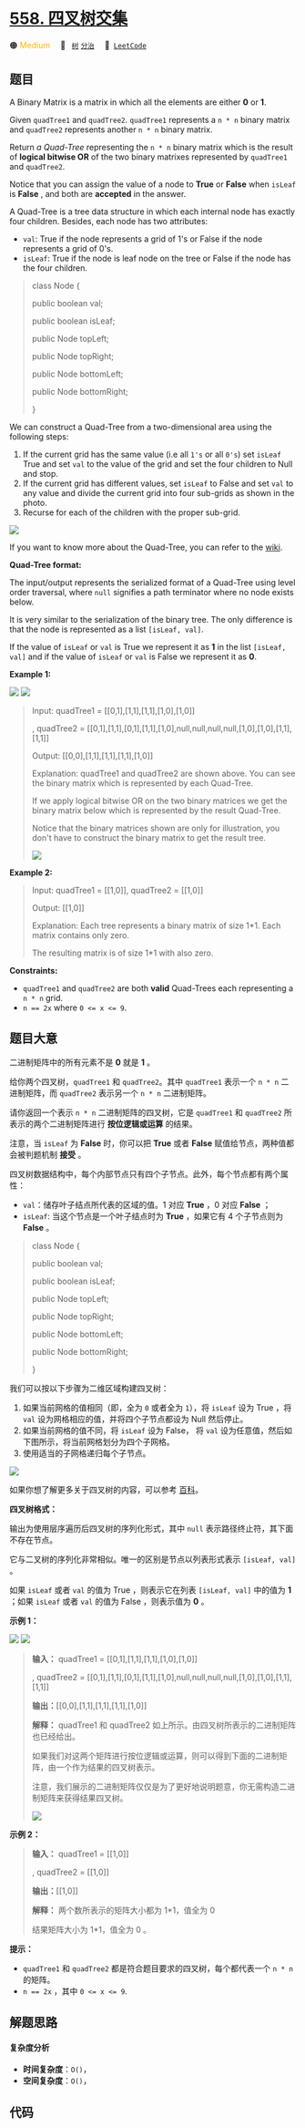 # [558. 四叉树交集](https://leetcode.com/problems/logical-or-of-two-binary-grids-represented-as-quad-trees)

🟠 <font color=#ffb800>Medium</font>&emsp; 🔖&ensp; [`树`](/leetcode/outline/tag/tree.md) [`分治`](/leetcode/outline/tag/divide-and-conquer.md)&emsp; 🔗&ensp;[`LeetCode`](https://leetcode.com/problems/logical-or-of-two-binary-grids-represented-as-quad-trees)


## 题目

A Binary Matrix is a matrix in which all the elements are either **0** or
**1**.

Given `quadTree1` and `quadTree2`. `quadTree1` represents a `n * n` binary
matrix and `quadTree2` represents another `n * n` binary matrix.

Return _a Quad-Tree_ representing the `n * n` binary matrix which is the
result of **logical bitwise OR** of the two binary matrixes represented by
`quadTree1` and `quadTree2`.

Notice that you can assign the value of a node to **True** or **False** when
`isLeaf` is **False** , and both are **accepted** in the answer.

A Quad-Tree is a tree data structure in which each internal node has exactly
four children. Besides, each node has two attributes:

  * `val`: True if the node represents a grid of 1's or False if the node represents a grid of 0's.
  * `isLeaf`: True if the node is leaf node on the tree or False if the node has the four children.

> 
> 
> 
> 
> 
> class Node {
> 
> > 
> public boolean val;
> 
> > 
> public boolean isLeaf;
> 
> > 
> public Node topLeft;
> 
> > 
> public Node topRight;
> 
> > 
> public Node bottomLeft;
> 
> > 
> public Node bottomRight;
> 
> }

We can construct a Quad-Tree from a two-dimensional area using the following
steps:

  1. If the current grid has the same value (i.e all `1's` or all `0's`) set `isLeaf` True and set `val` to the value of the grid and set the four children to Null and stop.
  2. If the current grid has different values, set `isLeaf` to False and set `val` to any value and divide the current grid into four sub-grids as shown in the photo.
  3. Recurse for each of the children with the proper sub-grid.

![](https://assets.leetcode.com/uploads/2020/02/11/new_top.png)

If you want to know more about the Quad-Tree, you can refer to the
[wiki](https://en.wikipedia.org/wiki/Quadtree).

**Quad-Tree format:**

The input/output represents the serialized format of a Quad-Tree using level
order traversal, where `null` signifies a path terminator where no node exists
below.

It is very similar to the serialization of the binary tree. The only
difference is that the node is represented as a list `[isLeaf, val]`.

If the value of `isLeaf` or `val` is True we represent it as **1** in the list
`[isLeaf, val]` and if the value of `isLeaf` or `val` is False we represent it
as **0**.



**Example 1:**

![](https://assets.leetcode.com/uploads/2020/02/11/qt1.png)
![](https://assets.leetcode.com/uploads/2020/02/11/qt2.png)

> Input: quadTree1 = [[0,1],[1,1],[1,1],[1,0],[1,0]]
> 
> , quadTree2 = [[0,1],[1,1],[0,1],[1,1],[1,0],null,null,null,null,[1,0],[1,0],[1,1],[1,1]]
> 
> Output: [[0,0],[1,1],[1,1],[1,1],[1,0]]
> 
> Explanation: quadTree1 and quadTree2 are shown above. You can see the binary matrix which is represented by each Quad-Tree.
> 
> If we apply logical bitwise OR on the two binary matrices we get the binary matrix below which is represented by the result Quad-Tree.
> 
> Notice that the binary matrices shown are only for illustration, you don't have to construct the binary matrix to get the result tree.
> 
> ![](https://assets.leetcode.com/uploads/2020/02/11/qtr.png)

**Example 2:**

> Input: quadTree1 = [[1,0]], quadTree2 = [[1,0]]
> 
> Output: [[1,0]]
> 
> Explanation: Each tree represents a binary matrix of size 1*1. Each matrix contains only zero.
> 
> The resulting matrix is of size 1*1 with also zero.

**Constraints:**

  * `quadTree1` and `quadTree2` are both **valid** Quad-Trees each representing a `n * n` grid.
  * `n == 2x` where `0 <= x <= 9`.


## 题目大意

二进制矩阵中的所有元素不是 **0** 就是 **1** 。

给你两个四叉树，`quadTree1` 和 `quadTree2`。其中 `quadTree1` 表示一个 `n * n` 二进制矩阵，而
`quadTree2` 表示另一个 `n * n` 二进制矩阵。

请你返回一个表示 `n * n` 二进制矩阵的四叉树，它是 `quadTree1` 和 `quadTree2` 所表示的两个二进制矩阵进行
**按位逻辑或运算** 的结果。

注意，当 `isLeaf` 为 **False** 时，你可以把 **True** 或者 **False** 赋值给节点，两种值都会被判题机制 **接受**
。

四叉树数据结构中，每个内部节点只有四个子节点。此外，每个节点都有两个属性：

  * `val`：储存叶子结点所代表的区域的值。1 对应 **True** ，0 对应 **False** ；
  * `isLeaf`: 当这个节点是一个叶子结点时为 **True** ，如果它有 4 个子节点则为 **False** 。

> 
> 
> 
> 
> 
> class Node {
> 
> > 
> public boolean val;
> 
> > 
> public boolean isLeaf;
> 
> > 
> public Node topLeft;
> 
> > 
> public Node topRight;
> 
> > 
> public Node bottomLeft;
> 
> > 
> public Node bottomRight;
> 
> }

我们可以按以下步骤为二维区域构建四叉树：

  1. 如果当前网格的值相同（即，全为 `0` 或者全为 `1`），将 `isLeaf` 设为 True ，将 `val` 设为网格相应的值，并将四个子节点都设为 Null 然后停止。
  2. 如果当前网格的值不同，将 `isLeaf` 设为 False， 将 `val` 设为任意值，然后如下图所示，将当前网格划分为四个子网格。
  3. 使用适当的子网格递归每个子节点。

![](https://assets.leetcode.com/uploads/2020/02/11/new_top.png)

如果你想了解更多关于四叉树的内容，可以参考
[百科](https://baike.baidu.com/item/%E5%9B%9B%E5%8F%89%E6%A0%91/8557650)。

**四叉树格式：**

输出为使用层序遍历后四叉树的序列化形式，其中 `null` 表示路径终止符，其下面不存在节点。

它与二叉树的序列化非常相似。唯一的区别是节点以列表形式表示 `[isLeaf, val]` 。

如果 `isLeaf` 或者 `val` 的值为 True ，则表示它在列表 `[isLeaf, val]` 中的值为 **1** ；如果 `isLeaf`
或者 `val` 的值为 False ，则表示值为 **0** 。



**示例 1：**

![](https://assets.leetcode.com/uploads/2020/02/11/qt1.png)
![](https://assets.leetcode.com/uploads/2020/02/11/qt2.png)

> 
> 
> 
> 
> 
> **输入：** quadTree1 = [[0,1],[1,1],[1,1],[1,0],[1,0]]
> 
> , quadTree2 = [[0,1],[1,1],[0,1],[1,1],[1,0],null,null,null,null,[1,0],[1,0],[1,1],[1,1]]
> 
> **输出：**[[0,0],[1,1],[1,1],[1,1],[1,0]]
> 
> **解释：** quadTree1 和 quadTree2 如上所示。由四叉树所表示的二进制矩阵也已经给出。
> 
> 如果我们对这两个矩阵进行按位逻辑或运算，则可以得到下面的二进制矩阵，由一个作为结果的四叉树表示。
> 
> 注意，我们展示的二进制矩阵仅仅是为了更好地说明题意，你无需构造二进制矩阵来获得结果四叉树。
> 
> ![](https://assets.leetcode.com/uploads/2020/02/11/qtr.png)
> 
> 

**示例 2：**

> 
> 
> 
> 
> 
> **输入：** quadTree1 = [[1,0]]
> 
> , quadTree2 = [[1,0]]
> 
> **输出：**[[1,0]]
> 
> **解释：** 两个数所表示的矩阵大小都为 1*1，值全为 0 
> 
> 结果矩阵大小为 1*1，值全为 0 。
> 
> 



**提示：**

  * `quadTree1` 和 `quadTree2` 都是符合题目要求的四叉树，每个都代表一个 `n * n` 的矩阵。
  * `n == 2x` ，其中 `0 <= x <= 9`.


## 解题思路

#### 复杂度分析

- **时间复杂度**：`O()`，
- **空间复杂度**：`O()`，

## 代码

```javascript

```
